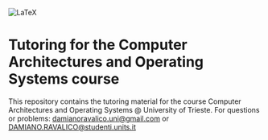 ![LaTeX](https://img.shields.io/badge/Made%20with-LaTeX-1f425f.svg)

# Tutoring for the Computer Architectures and Operating Systems course

This repository contains the tutoring material for the course Computer Architectures and Operating Systems @ University of Trieste.
For questions or problems: <damianoravalico.uni@gmail.com> or <DAMIANO.RAVALICO@studenti.units.it>
